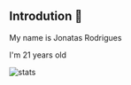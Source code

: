    
## Introdution 👋

My name is Jonatas Rodrigues

I'm 21 years old

![stats](https://github-readme-status00-myo3751cc-jonatas00s-projects.vercel.app/api?username=jonatas00&show_icons=true&theme=transparent)

